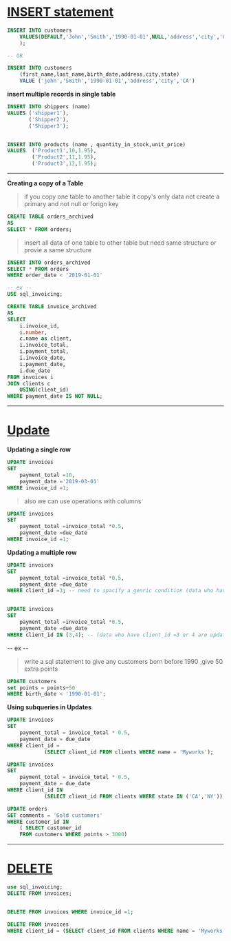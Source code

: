 # [INSERT statement](INSERT.md)
```SQL
INSERT INTO customers
    VALUES(DEFAULT,'John','Smith','1990-01-01',NULL,'address','city','CA',DEFAULT
    );

-- OR

INSERT INTO customers
    (first_name,last_name,birth_date,address,city,state)
    VALUE ('john','Smith','1990-01-01','address','city','CA')

```

**insert multiple records in single table**
```SQL
INSERT INTO shippers (name)
VALUES ('shipper1'),
	   ('Shipper2'),
       ('Shipper3');


INSERT INTO products (name , quantity_in_stock,unit_price)
VALUES	('Product1',10,1.95),
		('Product2',11,1.95),
        ('Product3',12,1.95);
```

---


**Creating a copy of a Table**

> if you copy one table to another table it copy's only data not create a primary and not null or forign key

```SQL
CREATE TABLE orders_archived
AS
SELECT * FROM orders;
```

>insert all data of one table to other table but need same structure or provie a same structure
```SQL
INSERT INTO orders_archived
SELECT * FROM orders
WHERE order_date < '2019-01-01'
```
```SQL
-- ex --
USE sql_invoicing;

CREATE TABLE invoice_archived
AS
SELECT
	i.invoice_id,
    i.number,
    c.name as client,
    i.invoice_total,
    i.payment_total,
    i.invoice_date,
    i.payment_date,
    i.due_date
FROM invoices i
JOIN clients c
	USING(client_id)
WHERE payment_date IS NOT NULL;
```

---

# [Update](UPDATE.md)
**Updating a single row**
```SQL
UPDATE invoices
SET
	payment_total =10,
    payment_date ='2019-03-01'
WHERE invoice_id =1;
```
> also we can use operations with columns

```SQL
UPDATE invoices
SET
	payment_total =invoice_total *0.5,
    payment_date =due_date
WHERE invoice_id =1;
```

**Updating a multiple row**

```SQL
UPDATE invoices
SET
	payment_total =invoice_total *0.5,
    payment_date =due_date
WHERE client_id =3; -- need to spacify a genric condition (data who have client_id =3 are updated)
```
```SQL

UPDATE invoices
SET
	payment_total =invoice_total *0.5,
    payment_date =due_date
WHERE client_id IN (3,4); -- (data who have client_id =3 or 4 are updated)
```

-- ex --
> write a sql statement to give any customers born before 1990 ,give 50 extra points
```SQL
UPDATE customers
set points = points+50
WHERE birth_date < '1990-01-01';
```

**Using subqueries in Updates**

```SQL
UPDATE invoices
SET
	payment_total = invoice_total * 0.5,
    payment_date = due_date
WHERE client_id =
			(SELECT client_id FROM clients WHERE name = 'Myworks');
```

```SQL
UPDATE invoices
SET
	payment_total = invoice_total * 0.5,
    payment_date = due_date
WHERE client_id IN
			(SELECT client_id FROM clients WHERE state IN ('CA','NY'));
```

```SQL
UPDATE orders
SET comments = 'Gold customers'
WHERE customer_id IN
	( SELECT customer_id
	FROM customers WHERE points > 3000)
```
---

# [DELETE](DELETE.md)
```SQL
use sql_invoicing;
DELETE FROM invoices;
```
```SQL

DELETE FROM invoices WHERE invoice_id =1;
```
```SQL
DELETE FROM invoices
WHERE client_id = (SELECT client_id FROM clients WHERE name = 'Myworks')
```